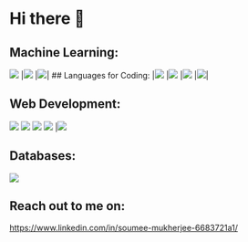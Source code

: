 # Hi there 👋

## Machine Learning:
<img src="https://camo.githubusercontent.com/4058e4719e56be216f2464f47def2f62540a0775acfde94a782f4e1aa9607db7/68747470733a2f2f696d672e736869656c64732e696f2f62616467652f54656e736f72466c6f772532302d2532334646364630302e7376673f267374796c653d666f722d7468652d6261646765266c6f676f3d54656e736f72466c6f77266c6f676f436f6c6f723d7768697465" />
|<img  src="https://camo.githubusercontent.com/c7b7cc7ee69f29e63d868190f2c26df123e4a5cdd2b87c7da409397bfd64020c/68747470733a2f2f696d672e736869656c64732e696f2f62616467652f70616e6461732532302d2532333135303435382e7376673f267374796c653d666f722d7468652d6261646765266c6f676f3d70616e646173266c6f676f436f6c6f723d7768697465" />
|<img src= "https://camo.githubusercontent.com/98fb748d78c124f0aad277f2f162b0cb4fdb1c3b8f69293bb363ebf44ad557cf/68747470733a2f2f696d672e736869656c64732e696f2f62616467652f6e756d70792532302d2532333031333234332e7376673f267374796c653d666f722d7468652d6261646765266c6f676f3d6e756d7079266c6f676f436f6c6f723d7768697465" />|
##  Languages for Coding:
|<img src="https://img.shields.io/badge/Python-3776AB?style=for-the-badge&logo=python&logoColor=white" />
|<img src="https://img.shields.io/badge/C-00599C?style=for-the-badge&logo=c&logoColor=white" />
|<img src="https://img.shields.io/badge/C%2B%2B-00599C?style=for-the-badge&logo=c%2B%2B&logoColor=white" />
|<img src="https://img.shields.io/badge/R-276DC3?style=for-the-badge&logo=r&logoColor=white" />|

## Web Development:
<img src="https://img.shields.io/badge/JavaScript-F7DF1E?style=for-the-badge&logo=javascript&logoColor=black" />     <img src="https://img.shields.io/badge/HTML5-E34F26?style=for-the-badge&logo=html5&logoColor=white" />
<img src="https://img.shields.io/badge/CSS-239120?&style=for-the-badge&logo=css3&logoColor=white" />
<img src="https://img.shields.io/badge/Flask-000000?style=for-the-badge&logo=flask&logoColor=white" />
|<img src="https://img.shields.io/badge/Markdown-000000?style=for-the-badge&logo=markdown&logoColor=white" />

## Databases:
<img src="https://img.shields.io/badge/PostgreSQL-316192?style=for-the-badge&logo=postgresql&logoColor=white" />

## Reach out to me on:
https://www.linkedin.com/in/soumee-mukherjee-6683721a1/


